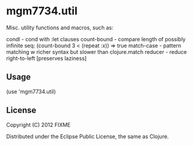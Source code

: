 # mgm7734.util

Misc. utility functions and macros, such as:

  condl - cond with :let clauses
  count-bound - compare length of possibly infinite seq: (count-bound 3 < (repeat :x)) => true
  match-case - pattern matching w richer syntax but slower than clojure.match
  reducer - reduce right-to-left [preserves laziness]

## Usage

(use 'mgm7734.util)


## License

Copyright (C) 2012 FIXME

Distributed under the Eclipse Public License, the same as Clojure.
